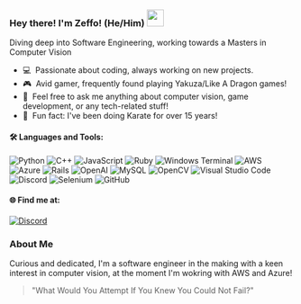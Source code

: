 ### <p> Hey there! I'm Zeffo! (He/Him) <img src="https://media0.giphy.com/media/v1.Y2lkPTc5MGI3NjExcG42OWVucjlyODhlYXdsdDZwMjg5cWlqZTJlcjU0bDZ5bmFkNzMwdCZlcD12MV9pbnRlcm5hbF9naWZfYnlfaWQmY3Q9Zw/qBcVcYkqvLdEDM6HwZ/source.gif" width="30px">
<p>
  Diving deep into Software Engineering, working towards a Masters in Computer Vision  
</p>

- 💻 &nbsp;Passionate about coding, always working on new projects.
- 🎮 &nbsp;Avid gamer, frequently found playing Yakuza/Like A Dragon games!
- 💬 &nbsp;Feel free to ask me anything about computer vision, game development, or any tech-related stuff! 
- 🥋 &nbsp;Fun fact: I've been doing Karate for over 15 years!

#### 🛠 Languages and Tools:
![Python](https://img.shields.io/badge/python-3670A0?style=for-the-badge&logo=python&logoColor=ffdd54)
![C++](https://img.shields.io/badge/c++-%2300599C.svg?style=for-the-badge&logo=c%2B%2B&logoColor=white)
![JavaScript](https://img.shields.io/badge/javascript-%23323330.svg?style=for-the-badge&logo=javascript&logoColor=%23F7DF1E)
![Ruby](https://img.shields.io/badge/ruby-%23CC342D.svg?style=for-the-badge&logo=ruby&logoColor=white)
![Windows Terminal](https://img.shields.io/badge/Windows%20Terminal-%234D4D4D.svg?style=for-the-badge&logo=windows-terminal&logoColor=white)
![AWS](https://img.shields.io/badge/AWS-%23FF9900.svg?style=for-the-badge&logo=amazon-aws&logoColor=white)
![Azure](https://img.shields.io/badge/azure-%230072C6.svg?style=for-the-badge&logo=microsoftazure&logoColor=white)
![Rails](https://img.shields.io/badge/rails-%23CC0000.svg?style=for-the-badge&logo=ruby-on-rails&logoColor=white)
![OpenAI](https://img.shields.io/badge/-OpenAI-74aa9c?style=for-the-badge&logo=openai&logoColor=white)
![MySQL](https://img.shields.io/badge/mysql-%2300f.svg?style=for-the-badge&logo=mysql&logoColor=white)
![OpenCV](https://img.shields.io/badge/opencv-%23white.svg?style=for-the-badge&logo=opencv)
![Visual Studio Code](https://img.shields.io/badge/Visual%20Studio%20Code-0078d7.svg?style=for-the-badge&logo=visual-studio-code&logoColor=white)
![Discord](https://img.shields.io/badge/Discord-%235865F2.svg?style=for-the-badge&logo=discord&logoColor=white)
![Selenium](https://img.shields.io/badge/-selenium-%43B02A?style=for-the-badge&logo=selenium&logoColor=white)
![GitHub](https://img.shields.io/badge/github-%23121011.svg?style=for-the-badge&logo=github&logoColor=white)

#### 🌐 Find me at:
[![Discord](https://img.shields.io/badge/Discord-%235865F2.svg?style=for-the-badge&logo=discord&logoColor=white)](https://discord.com/users/539468067923820546)

### About Me
Curious and dedicated, I'm a software engineer in the making with a keen interest in computer vision, at the moment I'm wokring with AWS and Azure! 

> "What Would You Attempt If You Knew You Could Not Fail?"
